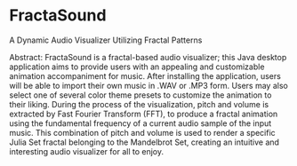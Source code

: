 # FractaSound
A Dynamic Audio Visualizer Utilizing Fractal Patterns

Abstract:
  FractaSound is a fractal-based audio visualizer; this Java desktop application aims to provide users with an appealing and customizable animation accompaniment for music. After installing the application, users will be able to import their own music in .WAV or .MP3 form. Users may also select one of several color theme presets to customize the animation to their liking. During the process of the visualization, pitch and volume is extracted by Fast Fourier Transform (FFT), to produce a fractal animation using the fundamental frequency of a current audio sample of the input music. This combination of pitch and volume is used to render a specific Julia Set fractal belonging to the Mandelbrot Set, creating an intuitive and interesting audio visualizer for all to enjoy.
